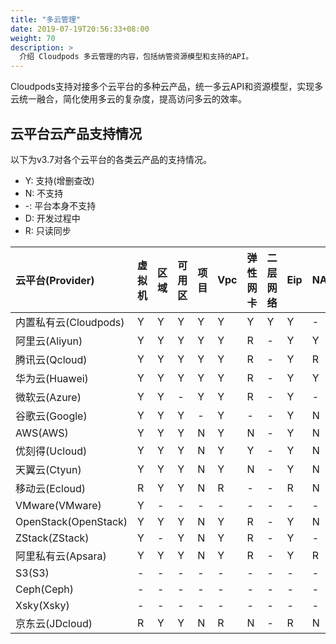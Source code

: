 ```yaml
---
title: "多云管理"
date: 2019-07-19T20:56:33+08:00
weight: 70
description: >
  介绍 Cloudpods 多云管理的内容，包括纳管资源模型和支持的API。
---
```


Cloudpods支持对接多个云平台的多种云产品，统一多云API和资源模型，实现多云统一融合，简化使用多云的复杂度，提高访问多云的效率。

## 云平台云产品支持情况

以下为v3.7对各个云平台的各类云产品的支持情况。

- Y: 支持(增删查改)
- N: 不支持
- -: 平台本身不支持
- D: 开发过程中
- R: 只读同步

| 云平台(Provider)      | 虚拟机| 区域| 可用区| 项目| Vpc| 弹性网卡| 二层网络| Eip| NAT  | 安全组| 镜像| 磁盘| 快照 | 宿主机| 负载均衡| RDS| 对象存储 | 标签 | 弹性缓存| 操作日志| NAS  | WAF | IAM | DNS | VPC对等连接| 路由表|
| :---------------------| :-----| :---| :-----| :---| :--| :-------| :-------| :--| :----| :-----| :---| :---| :----| :-----| :-------| :--| :------  | :----| :------ | :-------| :----| :---| :---| :-- | :------    | :-----|
| 内置私有云(Cloudpods)  | Y     | Y   | Y     | Y   | Y  | Y       | Y       | Y  | -    | Y     | Y   | Y   | Y    | Y     | Y       | -  | -        | Y    | -       | Y       | -    | -   | Y   | Y   | -          | Y     |
| 阿里云(Aliyun)        | Y     | Y   | Y     | Y   | Y  | R       | -       | Y  | Y    | Y     | Y   | Y   | Y    | -     | Y       | Y  | Y        | Y    | Y       | Y       | Y    | D   | Y   | Y   | N          | R     |
| 腾讯云(Qcloud)        | Y     | Y   | Y     | Y   | Y  | R       | -       | Y  | R    | Y     | Y   | Y   | Y    | -     | Y       | Y  | Y        | Y    | Y       | Y       | N    | N   | Y   | Y   | Y          | R     |
| 华为云(Huawei)        | Y     | Y   | Y     | Y   | Y  | R       | -       | Y  | Y    | Y     | Y   | Y   | Y    | -     | Y       | Y  | Y        | Y    | Y       | Y       | Y    | N   | Y   | N   | Y          | Y     |
| 微软云(Azure)         | Y     | Y   | -     | Y   | Y  | R       | -       | Y  | -    | Y     | Y   | Y   | Y    | -     | N       | R  | Y        | Y    | N       | Y       | N    | D   | Y   | N   | N          | N     |
| 谷歌云(Google)        | Y     | Y   | Y     | -   | Y  | -       | -       | Y  | N    | Y     | Y   | Y   | Y    | -     | N       | Y  | Y        | Y    | N       | N       | N    | N   | Y   | N   | N          | N     |
| AWS(AWS)              | Y     | Y   | Y     | N   | Y  | N       | -       | Y  | N    | Y     | Y   | Y   | Y    | -     | Y       | R  | Y        | Y    | N       | Y       | N    | D   | Y   | Y   | Y          | Y     |
| 优刻得(Ucloud)        | Y     | Y   | Y     | N   | Y  | Y       | -       | Y  | N    | Y     | Y   | Y   | Y    | -     | N       | N  | Y        | N    | N       | N       | N    | N   | N   | N   | N          | N     |
| 天翼云(Ctyun)         | Y     | Y   | Y     | N   | Y  | N       | -       | Y  | N    | Y     | Y   | Y   | N    | -     | N       | N  | N        | N    | N       | N       | N    | N   | N   | N   | N          | N     |
| 移动云(Ecloud)        | R     | Y   | Y     | N   | R  | -       | -       | R  | N    | R     | R   | R   | N    | -     | N       | N  | N        | N    | N       | N       | N    | N   | N   | N   | N          | N     |
| VMware(VMware)        | Y     | -   | -     | -   | -  | -       | -       | -  | -    | -     | Y   | Y   | N    | R     | -       | -  | -        | N    | -       | -       | -    | -   | -   | -   | -          | -     |
| OpenStack(OpenStack)  | Y     | Y   | Y     | N   | Y  | R       | -       | Y  | N    | Y     | Y   | Y   | Y    | R     | Y       | N  | N        | Y    | -       | N       | N    | -   | N   | N   | -          | R     |
| ZStack(ZStack)        | Y     | -   | Y     | N   | Y  | R       | -       | Y  | -    | Y     | Y   | Y   | Y    | R     | N       | -  | -        | N    | -       | N       | N    | -   | N   | N   | -          | N     |
| 阿里私有云(Apsara)    | Y     | Y   | Y     | N   | Y  | R       | -       | Y  | R    | Y     | R   | Y   | Y    | -     | Y       | Y  | -        | N    | Y       | N       | N    | -   | N   | N   | N          | R     |
| S3(S3)                | -     | -   | -     | -   | -  | -       | -       | -  | -    | -     | -   | -   | -    | -     | -       | -  | Y        | -    | -       | -       | -    | -   | -   | -   | -          | -     |
| Ceph(Ceph)            | -     | -   | -     | -   | -  | -       | -       | -  | -    | -     | -   | -   | -    | -     | -       | -  | Y        | -    | -       | -       | -    | -   | -   | -   | -          | -     |
| Xsky(Xsky)            | -     | -   | -     | -   | -  | -       | -       | -  | -    | -     | -   | -   | -    | -     | -       | -  | Y        | -    | -       | -       | -    | -   | -   | -   | -          | -     |
| 京东云(JDcloud)       | R     | Y   | Y     | N   | R  | N       | -       | R  | N    | R     | R   | R   | R    | -     | N       | N  | N        | N    | N       | N       | N    | N   | N   | N   | N          | N     |
